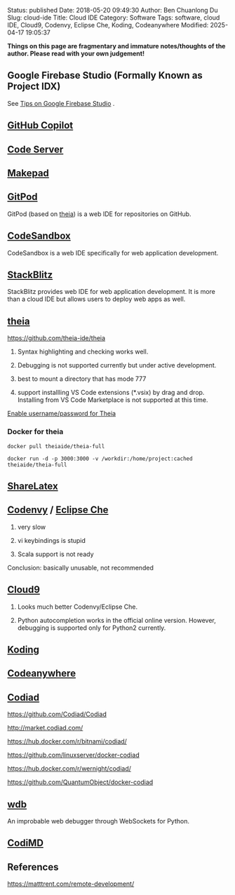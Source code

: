 Status: published
Date: 2018-05-20 09:49:30
Author: Ben Chuanlong Du
Slug: cloud-ide
Title: Cloud IDE
Category: Software
Tags: software, cloud IDE, Cloud9, Codenvy, Eclipse Che, Koding, Codeanywhere
Modified: 2025-04-17 19:05:37

**Things on this page are fragmentary and immature notes/thoughts of the author. Please read with your own judgement!**

## Google Firebase Studio (Formally Known as Project IDX)

See
[Tips on Google Firebase Studio]( https://www.legendu.net/misc/blog/tips-on-project-idx )
.

## [GitHub Copilot](https://github.com/features/copilot)

## [Code Server](https://github.com/cdr/code-server)

## [Makepad](https://github.com/makepad/makepad)

## [GitPod](https://gitpod.io/)

GitPod (based on [theia](http://www.theia-ide.org/))
is a web IDE for repositories on GitHub.

## [CodeSandbox](https://codesandbox.io/)

CodeSandbox is a web IDE specifically for web application development.

## [StackBlitz](https://stackblitz.com/)

StackBlitz provides web IDE for web application development.
It is more than a cloud IDE
but allows users to deploy web apps as well.

## [theia](http://www.theia-ide.org/)

https://github.com/theia-ide/theia

1. Syntax highlighting and checking works well.

2. Debugging is not supported currently but under active development.

3. best to mount a directory that has mode 777

4. support installling VS Code extensions (*.vsix) by drag and drop.
    Installing from VS Code Marketplace is not supported at this time.

[Enable username/password for Theia](https://github.com/theia-ide/theia-apps/issues/167)

### Docker for theia
```
docker pull theiaide/theia-full
```

```
docker run -d -p 3000:3000 -v /workdir:/home/project:cached theiaide/theia-full
```

## [ShareLatex ](https://www.sharelatex.com/)


## [Codenvy](https://codenvy.io/) / [Eclipse Che](https://www.eclipse.org/che/)

1. very slow

2. vi keybindings is stupid

3. Scala support is not ready

Conclusion: basically unusable, not recommended

## [Cloud9](http://www.legendu.net/misc/blog/cloud9-tips/)

1. Looks much better Codenvy/Eclipse Che.

2. Python autocompletion works in the official online version. 
    However, debugging is supported only for Python2 currently.


## [Koding](https://www.koding.com/)

## [Codeanywhere](https://www.codeanywhere.com/)

## [Codiad](http://codiad.com/)

https://github.com/Codiad/Codiad

http://market.codiad.com/

https://hub.docker.com/r/bitnami/codiad/

https://github.com/linuxserver/docker-codiad

https://hub.docker.com/r/wernight/codiad/

https://github.com/QuantumObject/docker-codiad

## [wdb](https://github.com/Kozea/wdb)

An improbable web debugger through WebSockets for Python.

## [CodiMD](https://hackmd-ce.herokuapp.com/)

## References

https://matttrent.com/remote-development/

